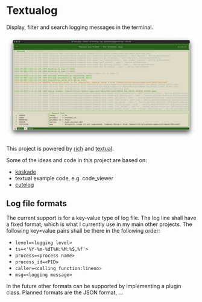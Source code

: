 # Textualog

Display, filter and search logging messages in the terminal.

![screenshot](textualog.png)

This project is powered by [rich](https://github.com/Textualize/rich) and [textual](https://github.com/Textualize/textual).

Some of the ideas and code in this project are based on:

* [kaskade](https://github.com/sauljabin/kaskade)
* textual example code, e.g. code_viewer
* [cutelog](https://github.com/busimus/cutelog/)

## Log file formats

The current support is for a key-value type of log file. The log line shall have a fixed format, which is what I 
currently use in my main other projects. The following key=value pairs shall be there in the following order:

* `level=<logging level>`
* `ts=<'%Y-%m-%dT%H:%M:%S,%f'>`
* `process=<process name>`
* `process_id=<PID>`
* `caller=<calling function:lineno>`
* `msg=<logging message>`

In the future other formats can be supported by implementing a plugin class. Planned formats are the JSON format, ...
